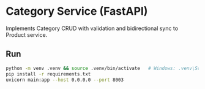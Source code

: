 # Category Service (FastAPI)

Implements Category CRUD with validation and bidirectional sync to Product service.

## Run
```bash
python -m venv .venv && source .venv/bin/activate   # Windows: .venv\Scripts\activate
pip install -r requirements.txt
uvicorn main:app --host 0.0.0.0 --port 8003
